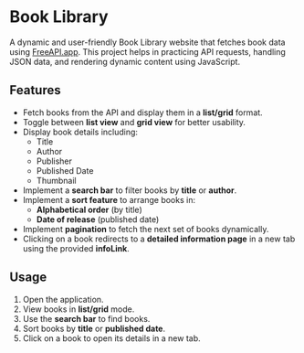# Book Library

A dynamic and user-friendly Book Library website that fetches book data using [FreeAPI.app](https://freeapi.hashnode.space/api-guide/apireference/getBooks). This project helps in practicing API requests, handling JSON data, and rendering dynamic content using JavaScript.

## Features

- Fetch books from the API and display them in a **list/grid** format.
- Toggle between **list view** and **grid view** for better usability.
- Display book details including:
  - Title
  - Author
  - Publisher
  - Published Date
  - Thumbnail
- Implement a **search bar** to filter books by **title** or **author**.
- Implement a **sort feature** to arrange books in:
  - **Alphabetical order** (by title)
  - **Date of release** (published date)
- Implement **pagination** to fetch the next set of books dynamically.
- Clicking on a book redirects to a **detailed information page** in a new tab using the provided **infoLink**.

##

## Usage

1. Open the application.
2. View books in **list/grid** mode.
3. Use the **search bar** to find books.
4. Sort books by **title** or **published date**.
5. Click on a book to open its details in a new tab.

##

